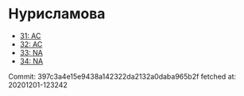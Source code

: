 # Нурисламова
- [31: AC](31.md)
- [32: AC](32.md)
- [33: NA](33.md)
- [34: NA](34.md)

Commit: 397c3a4e15e9438a142322da2132a0daba965b2f
 fetched at: 20201201-123242

